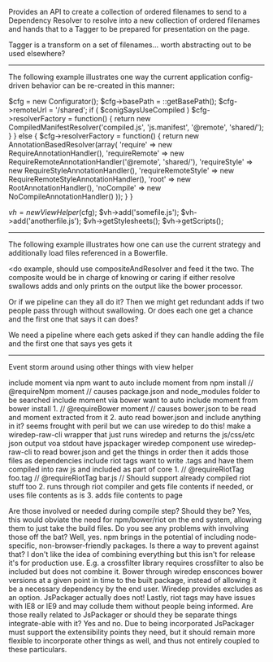 Provides an API to create a collection of ordered filenames to send to a Dependency Resolver to resolve into a new collection of ordered filenames and hands that to a Tagger to be prepared for presentation on the page.

Tagger is a transform on a set of filenames... worth abstracting out to be used elsewhere?

-----

The following example illustrates one way the current application config-driven behavior can be re-created in this manner:


$cfg = new Configurator();
$cfg->basePath = ::getBasePath();
$cfg->remoteUrl = '/shared';
if ( $conigSaysUseCompiled )
    $cfg->resolverFactory = function() {
        return new CompiledManifestResolver('compiled.js', 'js.manifest', '@remote', 'shared/');
    }
} else {
    $cfg->resolverFactory = function() {
        return new AnnotationBasedResolver(array(
            'require' => new RequireAnnotationHandler(),
            'requireRemote' => new RequireRemoteAnnotationHandler('@remote', 'shared/'),
            'requireStyle' => new RequireStyleAnnotationHandler(),
            'requireRemoteStyle' => new RequireRemoteStyleAnnotationHandler(),
            'root' => new RootAnnotationHandler(),
            'noCompile' => new NoCompileAnnotationHandler()
        ));
    }
}

$vh = new ViewHelper($cfg);
$vh->add('somefile.js');
$vh->add('anotherfile.js');
$vh->getStylesheets();
$vh->getScripts();

-----------

The following example illustrates how one can use the current strategy and additionally load files referenced in a Bowerfile.

<do example, should use compositeAndResolver and feed it the two. The composite would be in charge of knowing or caring
if either resolve swallows adds and only prints on the output like the bower processor.

Or if we pipeline can they all do it? Then we might get redundant adds if two people pass through without swallowing.
Or does each one get a chance and the first one that says it can does?

We need a pipeline where each gets asked if they can handle adding the file and the first one that says yes gets it


-----------

Event storm around using other things with view helper

include moment via npm
    want to auto include moment from npm install
        // @requireNpm moment
        // causes package.json and node_modules folder to be searched
include moment via bower
    want to auto include moment from bower install
        1.
            // @requireBower moment
            // causes bower.json to be read and moment extracted from it
        2.
            auto read bower.json and include anything in it?
                seems frought with peril but we can use wiredep to do this!
                make a wiredep-raw-cli wrapper that just runs wiredep and returns the js/css/etc json output voa stdout
                have jspackager wiredep component use wiredep-raw-cli to read bower.json and get the things in order
                    then it adds those files as dependencies
include riot tags
    want to write .tags and have them compiled into raw js and included as part of core
        1.
            // @requireRiotTag foo.tag
            // @requireRiotTag bar.js // Should support already compiled riot stuff too
        2. runs through riot compiler and gets file contents if needed, or uses file contents as is
        3. adds file contents to page


Are those involved or needed during compile step? Should they be?
    Yes, this would obviate the need for npm/bower/riot on the end system, allowing them to just take the build files.
    Do you see any problems with involving those off the bat?
        Well, yes.
        npm brings in the potential of including node-specific, non-browser-friendly packages.
            Is there a way to prevent against that?
        I don't like the idea of combining everything but this isn't for release it's for production use.
            E.g. a crossfilter library requires crossfilter to also be included but does not combine it.
        Bower through wiredep ensconces bower versions at a given point in time to the built package, instead of allowing
        it be a necessary dependency by the end user. Wiredep provides excludes as an option. JsPackager actually does not!
        Lastly, riot tags may have issues with IE8 or IE9 and may collude them without people being informed.
Are those really related to JsPackager or should they be separate things integrate-able with it?
    Yes and no. Due to being incorporated JsPackager must support the extensibility points they need, but it should
    remain more flexible to incorporate other things as well, and thus not entirely coupled to these particulars.
